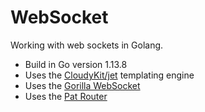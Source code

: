 # WebSocket
Working with web sockets in Golang.

- Build in Go version 1.13.8
- Uses the [CloudyKit/jet](
  https://github.com/CloudyKit/jet) templating engine
- Uses the [Gorilla WebSocket]( https://github.com/gorilla/websocket)
- Uses the [Pat Router](github.com/bmizerany/pat)